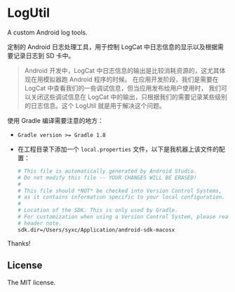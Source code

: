 # LogUtil

A custom Android log tools.

定制的 Android 日志处理工具，用于控制 LogCat 中日志信息的显示以及根据需要记录日志到 SD 卡中。

> Android 开发中，LogCat 中日志信息的输出是比较消耗资源的，这尤其体现在用模拟器跑 Android 程序的时候。
在应用开发阶段，我们是需要在 LogCat 中查看我们的一些调试信息，但当应用发布给用户使用时，
我们可以关闭这些调试信息在 LogCat 中的输出，只根据我们的需要记录某些级别的日志信息。这个 LogUtil 就是用于解决这个问题。

使用 Gradle 编译需要注意的地方：

- ```Gradle version >= Gradle 1.8```
- 在工程目录下添加一个 ```local.properties``` 文件，以下是我机器上该文件的配置：

	```bash
	# This file is automatically generated by Android Studio.
	# Do not modify this file -- YOUR CHANGES WILL BE ERASED!
	#
	# This file should *NOT* be checked into Version Control Systems,
	# as it contains information specific to your local configuration.
	#
	# Location of the SDK. This is only used by Gradle.
	# For customization when using a Version Control System, please read the
	# header note.	
	sdk.dir=/Users/syxc/Application/android-sdk-macosx
	```
	
Thanks!

## License

The MIT license.
